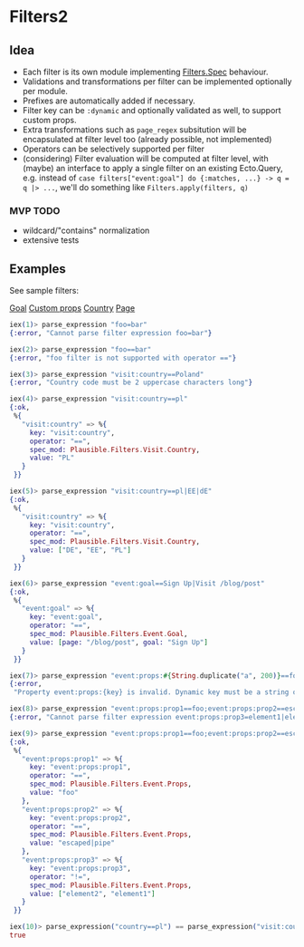 # Filters2

## Idea

- Each filter is its own module implementing [Filters.Spec](lib/spec.ex) behaviour.
- Validations and transformations per filter can be implemented optionally per module.
- Prefixes are automatically added if necessary.
- Filter key can be `:dynamic` and optionally validated as well,
  to support custom props.
- Extra transformations such as `page_regex` subsitution will be
  encapsulated at filter level too (already possible, not implemented)
- Operators can be selectively supported per filter
- (considering) Filter evaluation will be computed at filter level, with (maybe)
  an interface to apply a single filter on an existing Ecto.Query,
  e.g. instead of `case filters["event:goal"] do {:matches, ...} -> q = q |> ...`,
  we'll do something like `Filters.apply(filters, q)`

### MVP TODO

- wildcard/"contains" normalization
- extensive tests

## Examples

See sample filters:

[Goal](lib/event/goal.ex)
[Custom props](lib/event/props.ex)
[Country](lib/visit/country.ex)
[Page](lib/visit/page.ex)

```elixir
iex(1)> parse_expression "foo=bar"
{:error, "Cannot parse filter expression foo=bar"}

iex(2)> parse_expression "foo==bar"
{:error, "foo filter is not supported with operator =="}

iex(3)> parse_expression "visit:country==Poland"
{:error, "Country code must be 2 uppercase characters long"}

iex(4)> parse_expression "visit:country==pl"
{:ok,
 %{
   "visit:country" => %{
     key: "visit:country",
     operator: "==",
     spec_mod: Plausible.Filters.Visit.Country,
     value: "PL"
   }
 }}

iex(5)> parse_expression "visit:country==pl|EE|dE"
{:ok,
 %{
   "visit:country" => %{
     key: "visit:country",
     operator: "==",
     spec_mod: Plausible.Filters.Visit.Country,
     value: ["DE", "EE", "PL"]
   }
 }}

iex(6)> parse_expression "event:goal==Sign Up|Visit /blog/post"
{:ok,
 %{
   "event:goal" => %{
     key: "event:goal",
     operator: "==",
     spec_mod: Plausible.Filters.Event.Goal,
     value: [page: "/blog/post", goal: "Sign Up"]
   }
 }}

iex(7)> parse_expression "event:props:#{String.duplicate("a", 200)}==foo"
{:error,
 "Property event:props:{key} is invalid. Dynamic key must be a string of 1..120 characters"}

iex(8)> parse_expression "event:props:prop1==foo;event:props:prop2==escaped\\|pipe;event:props:prop3=element1|element2"
{:error, "Cannot parse filter expression event:props:prop3=element1|element2"}

iex(9)> parse_expression "event:props:prop1==foo;event:props:prop2==escaped\\|pipe;event:props:prop3!=element1|element2"
{:ok,
 %{
   "event:props:prop1" => %{
     key: "event:props:prop1",
     operator: "==",
     spec_mod: Plausible.Filters.Event.Props,
     value: "foo"
   },
   "event:props:prop2" => %{
     key: "event:props:prop2",
     operator: "==",
     spec_mod: Plausible.Filters.Event.Props,
     value: "escaped|pipe"
   },
   "event:props:prop3" => %{
     key: "event:props:prop3",
     operator: "!=",
     spec_mod: Plausible.Filters.Event.Props,
     value: ["element2", "element1"]
   }
 }}

iex(10)> parse_expression("country==pl") == parse_expression("visit:country==PL")
true
```
